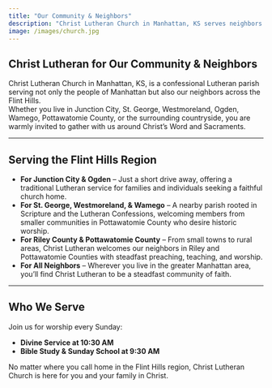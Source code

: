 ```yaml
---
title: "Our Community & Neighbors"
description: "Christ Lutheran Church in Manhattan, KS serves neighbors from Junction City, St. George, Westmoreland, Ogden, Wamego, Pottawatomie County, and across the Flint Hills with historic Lutheran worship."
image: /images/church.jpg
---
```


## Christ Lutheran for Our Community & Neighbors

Christ Lutheran Church in Manhattan, KS, is a confessional Lutheran parish serving not only the people of Manhattan but also our neighbors across the Flint Hills.  
Whether you live in Junction City, St. George, Westmoreland, Ogden, Wamego, Pottawatomie County, or the surrounding countryside, you are warmly invited to gather with us around Christ’s Word and Sacraments.

---

## Serving the Flint Hills Region

- **For Junction City & Ogden** – Just a short drive away, offering a traditional Lutheran service for families and individuals seeking a faithful church home.  
- **For St. George, Westmoreland, & Wamego** – A nearby parish rooted in Scripture and the Lutheran Confessions, welcoming members from smaller communities in Pottawatomie County who desire historic worship.  
- **For Riley County & Pottawatomie County** – From small towns to rural areas, Christ Lutheran welcomes our neighbors in Riley and Pottawatomie Counties with steadfast preaching, teaching, and worship.  
- **For All Neighbors** – Wherever you live in the greater Manhattan area, you’ll find Christ Lutheran to be a steadfast community of faith.  

---

## Who We Serve

Join us for worship every Sunday:

- **Divine Service at 10:30 AM**  
- **Bible Study & Sunday School at 9:30 AM**

No matter where you call home in the Flint Hills region, Christ Lutheran Church is here for you and your family in Christ.

